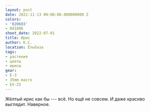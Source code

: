 ```yaml
---
layout: post
date: 2022-11-13 00:00:00.000000000 Z
colors:
- '020603'
- 0d1806
shoot_date: 2022-07-01
title: Ирис
author: К.С.
location: Ёльбаза
tags:
- растения
- цветы
- ирисы
gear:
- E-3
- 35mm macro
- EX-25
---
```

Жёлтый ирис как бы --- всё. Но ещё не совсем. И даже красиво выглядит. Наверное.

